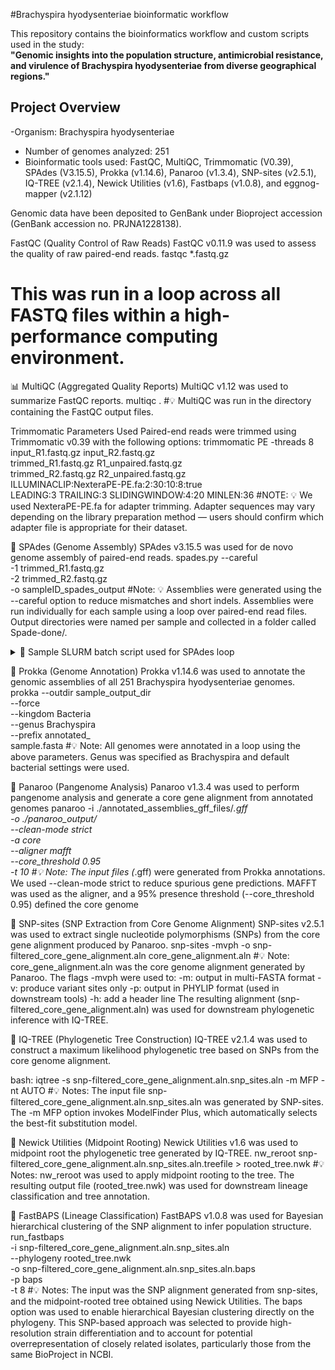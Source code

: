 #Brachyspira hyodysenteriae bioinformatic workflow

This repository contains the bioinformatics workflow and custom scripts used in the study:  
**"Genomic insights into the population structure, antimicrobial resistance, and virulence of Brachyspira hyodysenteriae from diverse geographical regions."**

## Project Overview 
-Organism: Brachyspira hyodysenteriae 
- Number of genomes analyzed: 251
- Bioinformatic tools used: FastQC, MultiQC, Trimmomatic (V0.39), SPAdes (V3.15.5), Prokka (v1.14.6), Panaroo (v1.3.4), SNP-sites (v2.5.1), IQ-TREE (v2.1.4), Newick Utilities (v1.6), Fastbaps (v1.0.8), and eggnog-mapper (v2.1.12)

Genomic data have been deposited to GenBank under Bioproject accession (GenBank accession no. PRJNA1228138). 

FastQC (Quality Control of Raw Reads)
FastQC v0.11.9 was used to assess the quality of raw paired-end reads.
fastqc *.fastq.gz
# This was run in a loop across all FASTQ files within a high-performance computing environment.

📊 MultiQC (Aggregated Quality Reports)
MultiQC v1.12 was used to summarize FastQC reports.
multiqc .
#💡 MultiQC was run in the directory containing the FastQC output files.

Trimmomatic Parameters Used
Paired-end reads were trimmed using Trimmomatic v0.39 with the following options:
trimmomatic PE -threads 8 input_R1.fastq.gz input_R2.fastq.gz \
  trimmed_R1.fastq.gz R1_unpaired.fastq.gz \
  trimmed_R2.fastq.gz R2_unpaired.fastq.gz \
  ILLUMINACLIP:NexteraPE-PE.fa:2:30:10:8:true \
  LEADING:3 TRAILING:3 SLIDINGWINDOW:4:20 MINLEN:36
#NOTE: 💡 We used NexteraPE-PE.fa for adapter trimming. Adapter sequences may vary depending on the library preparation method — users should confirm which adapter file is appropriate for their dataset.

🧬 SPAdes (Genome Assembly)
SPAdes v3.15.5 was used for de novo genome assembly of paired-end reads.
spades.py --careful \
  -1 trimmed_R1.fastq.gz \
  -2 trimmed_R2.fastq.gz \
  -o sampleID_spades_output
#Note: 💡 Assemblies were generated using the --careful option to reduce mismatches and short indels. Assemblies were run individually for each sample using a loop over paired-end read files.
Output directories were named per sample and collected in a folder called Spade-done/.
<details> <summary>🔁 Sample SLURM batch script used for SPAdes loop</summary>
for f1 in *_R1_001.fastq.gz; do
    base=${f1%_R1_001.fastq.gz}
    f2=${base}_R2_001.fastq.gz

    spades.py --careful -1 ${f1} -2 ${f2} -o ${base}_spades_output
    cp -r ${base}_spades_output Spade-done/
done
</details>

🧬 Prokka (Genome Annotation)
Prokka v1.14.6 was used to annotate the genomic assemblies of all 251 Brachyspira hyodysenteriae genomes.
prokka --outdir sample_output_dir \
  --force \
  --kingdom Bacteria \
  --genus Brachyspira \
  --prefix annotated_ \
  sample.fasta
#💡 Note: All genomes were annotated in a loop using the above parameters. Genus was specified as Brachyspira and default bacterial settings were used.

🧬 Panaroo (Pangenome Analysis)
Panaroo v1.3.4 was used to perform pangenome analysis and generate a core gene alignment from annotated genomes
panaroo -i ./annotated_assemblies_gff_files/*.gff \
  -o ./panaroo_output/ \
  --clean-mode strict \
  -a core \
  --aligner mafft \
  --core_threshold 0.95 \
  -t 10
#💡 Note:
The input files (*.gff) were generated from Prokka annotations.
We used --clean-mode strict to reduce spurious gene predictions.
MAFFT was used as the aligner, and a 95% presence threshold (--core_threshold 0.95) defined the core genome

🧬 SNP-sites (SNP Extraction from Core Genome Alignment)
SNP-sites v2.5.1 was used to extract single nucleotide polymorphisms (SNPs) from the core gene alignment produced by Panaroo.
snp-sites -mvph -o snp-filtered_core_gene_alignment.aln core_gene_alignment.aln
#💡 Note:
core_gene_alignment.aln was the core genome alignment generated by Panaroo.
The flags -mvph were used to:
-m: output in multi-FASTA format
-v: produce variant sites only
-p: output in PHYLIP format (used in downstream tools)
-h: add a header line
The resulting alignment (snp-filtered_core_gene_alignment.aln) was used for downstream phylogenetic inference with IQ-TREE.

🌳 IQ-TREE (Phylogenetic Tree Construction)
IQ-TREE v2.1.4 was used to construct a maximum likelihood phylogenetic tree based on SNPs from the core genome alignment.

bash:
iqtree -s snp-filtered_core_gene_alignment.aln.snp_sites.aln -m MFP -nt AUTO
#💡 Notes:
The input file snp-filtered_core_gene_alignment.aln.snp_sites.aln was generated by SNP-sites.
The -m MFP option invokes ModelFinder Plus, which automatically selects the best-fit substitution model.

🧩 Newick Utilities (Midpoint Rooting)
Newick Utilities v1.6 was used to midpoint root the phylogenetic tree generated by IQ-TREE.
nw_reroot snp-filtered_core_gene_alignment.aln.snp_sites.aln.treefile > rooted_tree.nwk
#💡 Notes:
nw_reroot was used to apply midpoint rooting to the tree.
The resulting output file (rooted_tree.nwk) was used for downstream lineage classification and tree annotation.

🧬 FastBAPS (Lineage Classification)
FastBAPS v1.0.8 was used for Bayesian hierarchical clustering of the SNP alignment to infer population structure.
run_fastbaps \
  -i snp-filtered_core_gene_alignment.aln.snp_sites.aln \
  --phylogeny rooted_tree.nwk \
  -o snp-filtered_core_gene_alignment.aln.snp_sites.aln.baps \
  -p baps \
  -t 8
#💡 Notes:
The input was the SNP alignment generated from snp-sites, and the midpoint-rooted tree obtained using Newick Utilities.
The baps option was used to enable hierarchical Bayesian clustering directly on the phylogeny.
This SNP-based approach was selected to provide high-resolution strain differentiation and to account for potential overrepresentation of closely related isolates, particularly those from the same BioProject in NCBI.
